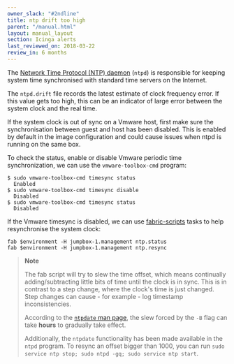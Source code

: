 ```yaml
---
owner_slack: "#2ndline"
title: ntp drift too high
parent: "/manual.html"
layout: manual_layout
section: Icinga alerts
last_reviewed_on: 2018-03-22
review_in: 6 months
---
```


The [Network Time Protocol (NTP) daemon](http://doc.ntp.org/4.1.0/ntpd.htm) (`ntpd`) is responsible for keeping system
time synchronised with standard time servers on the Internet.

The `ntpd.drift` file records the latest estimate of clock frequency error. If this value gets too high, this can be
an indicator of large error between the system clock and the real time.

If the system clock is out of sync on a Vmware host, first make sure the synchronisation between guest and host has been
disabled. This is enabled by default in the image configuration and could cause issues when ntpd is running on the same box.

To check the status, enable or disable Vmware periodic time synchronization, we can use the `vmware-toolbox-cmd` program:

    $ sudo vmware-toolbox-cmd timesync status
      Enabled
    $ sudo vmware-toolbox-cmd timesync disable
      Disabled
    $ sudo vmware-toolbox-cmd timesync status
      Disabled

If the Vmware timesync is disabled, we can use [fabric-scripts](https://github.com/alphagov/fabric-scripts) tasks to help resynchronise the system clock:

    fab $environment -H jumpbox-1.management ntp.status
    fab $environment -H jumpbox-1.management ntp.resync

> **Note**
>
> The fab script will try to slew the time offset, which means continually adding/subtracting little bits of time until
> the clock is in sync. This is in contrast to a step change, where the clock's time is just changed. Step changes
> can cause - for example - log timestamp inconsistencies.  
>
> According to the [`ntpdate` man page](https://www.freebsd.org/cgi/man.cgi?query=ntpdate&sektion=8), the slew forced
> by the `-B` flag can take **hours** to gradually take effect.
>
> Additionally, the `ntpdate` functionality has been made available in the `ntpd` program. To resync an offset bigger than
> 1000, you can run `sudo service ntp stop; sudo ntpd -gq; sudo service ntp start`.
